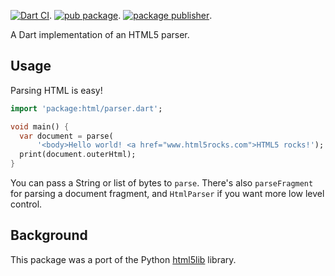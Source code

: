 [![Dart CI](https://github.com/dart-lang/html/actions/workflows/test-package.yml/badge.svg)](https://github.com/dart-lang/html/actions/workflows/test-package.yml).
[![pub package](https://img.shields.io/pub/v/html.svg)](https://pub.dev/packages/html).
[![package publisher](https://img.shields.io/pub/publisher/html.svg)](https://pub.dev/packages/html/publisher).

A Dart implementation of an HTML5 parser.

## Usage

Parsing HTML is easy!

```dart
import 'package:html/parser.dart';

void main() {
  var document = parse(
      '<body>Hello world! <a href="www.html5rocks.com">HTML5 rocks!');
  print(document.outerHtml);
}
```

You can pass a String or list of bytes to `parse`. There's also `parseFragment`
for parsing a document fragment, and `HtmlParser` if you want more low level
control.

## Background

This package was a port of the Python
[html5lib](https://github.com/html5lib/html5lib-python) library.

